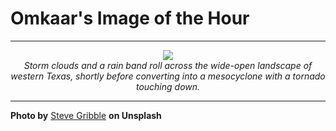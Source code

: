 # Omkaar's Image of the Hour

---

<div align="center">

<a href="https://unsplash.com/photos/a-huge-storm-cloud-approaches-a-small-house-4cQYqfBjOUA">
  <img src="https://images.unsplash.com/photo-1748701821466-0b9f8bf839ac?crop=entropy&cs=tinysrgb&fit=max&fm=jpg&ixid=M3w3NjA2Nzh8MHwxfHJhbmRvbXx8fHx8fHx8fDE3NTA0OTY0MDB8&ixlib=rb-4.1.0&q=80&w=1080" style="max-width:100%; height:auto;">
</a>

<br>
<i>Storm clouds and a rain band roll across the wide-open landscape of western Texas, shortly before converting into a mesocyclone with a tornado touching down.</i>

</div>

---

**Photo by** [Steve Gribble](https://unsplash.com/@steve_g_) **on Unsplash**
